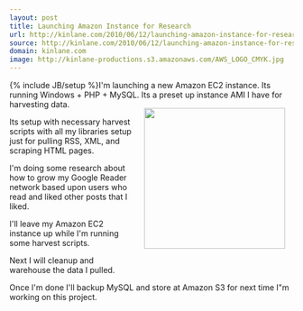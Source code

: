 ```yaml
---
layout: post
title: Launching Amazon Instance for Research
url: http://kinlane.com/2010/06/12/launching-amazon-instance-for-research/
source: http://kinlane.com/2010/06/12/launching-amazon-instance-for-research/
domain: kinlane.com
image: http://kinlane-productions.s3.amazonaws.com/AWS_LOGO_CMYK.jpg
---
```

{% include JB/setup %}I'm launching a new Amazon EC2 instance. Its running Windows + PHP + MySQL. Its a preset up instance AMI I have for harvesting data.<img class="alignnone" style="padding: 15px;" title="Amazon Web Services" src="http://kinlane-productions.s3.amazonaws.com/AWS_LOGO_CMYK.jpg" alt="" width="250" align="right" /><p></p>
Its setup with necessary harvest scripts with all my libraries setup just for pulling RSS, XML, and scraping HTML pages.<p></p>
I'm doing some research about how to grow my Google Reader network based upon users who read and liked other posts that I liked.<p></p>
I'll leave my Amazon EC2 instance up while I'm running some harvest scripts.<p></p>
Next I will cleanup and warehouse the data I pulled.<p></p>
Once I'm done I'll backup MySQL and store at Amazon S3 for next time I"m working on this project.